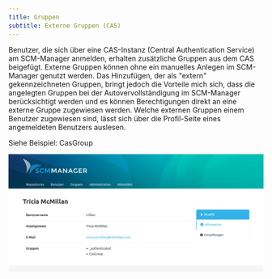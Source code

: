```yaml
---
title: Gruppen
subtitle: Externe Gruppen (CAS)
---
```

Benutzer, die sich über eine CAS-Instanz (Central Authentication Service) am SCM-Manager anmelden, erhalten zusätzliche Gruppen aus dem CAS beigefügt. Externe Gruppen können ohne ein manuelles Anlegen im SCM-Manager genutzt werden. Das Hinzufügen, der als "extern" gekennzeichneten Gruppen, bringt jedoch die Vorteile mich sich, dass die angelegten Gruppen bei der Autovervollständigung im SCM-Manager berücksichtigt werden und es können Berechtigungen direkt an eine externe Gruppe zugewiesen werden. Welche externen Gruppen einem Benutzer zugewiesen sind, lässt sich über die Profil-Seite eines angemeldeten Benutzers auslesen. 

Siehe Beispiel: CasGroup

![External-CAS-Group](assets/external-cas-group.png)
